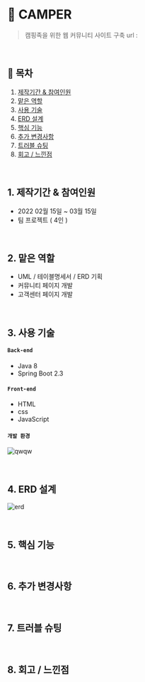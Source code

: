 # :pushpin: CAMPER
> 캠핑족을 위한 웹 커뮤니티 사이트 구축
> url : 

</br>

## :bookmark: 목차
1. [제작기간 & 참여인원](#1-제작기간--참여인원)
2. [맡은 역할](#2-맡은-역할)
3. [사용 기술](#3-사용-기술)
4. [ERD 설계](#4-ERD-설계)
5. [핵심 기능](#5-핵심-기능)
6. [추가 변경사항](#6-추가-변경사항)
7. [트러블 슈팅](#7-트러블-슈팅)
8. [회고 / 느낀점](#8-회고--느낀점)

</br>

## 1. 제작기간 & 참여인원
- 2022 02월 15일 ~ 03월 15일
- 팀 프로젝트 ( 4인 )

</br>

## 2. 맡은 역할
- UML / 테이블명세서 / ERD 기획
- 커뮤니티 페이지 개발
- 고객센터 페이지 개발

</br>

## 3. 사용 기술
#### `Back-end`
  - Java 8
  - Spring Boot 2.3

#### `Front-end`
  - HTML
  - css
  - JavaScript

#### `개발 환경`
![qwqw](https://user-images.githubusercontent.com/107043926/173319952-bf310141-537e-4820-88dc-05bb27d17615.png)


</br>

## 4. ERD 설계
![erd](https://user-images.githubusercontent.com/107043926/173349847-2f931a2d-9fdb-49c1-907f-73e442e0a997.png)


</br>

## 5. 핵심 기능


</br>


## 6. 추가 변경사항


</br>

## 7. 트러블 슈팅


</br>

## 8. 회고 / 느낀점

</br >

